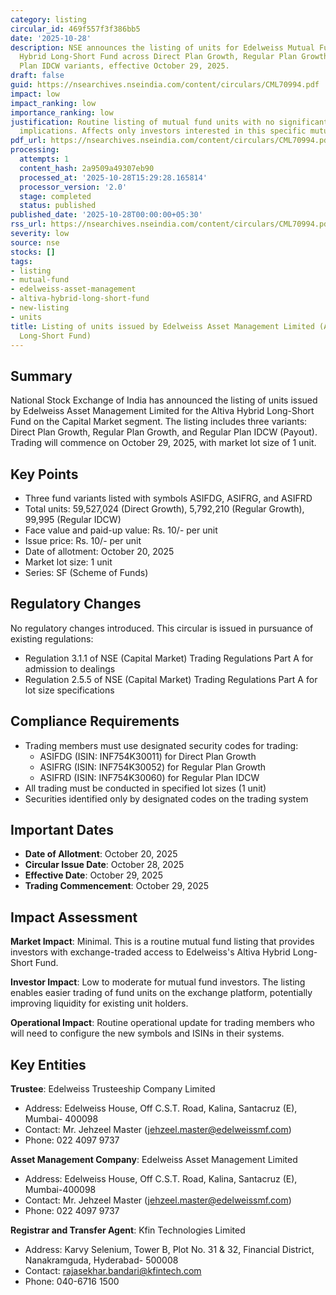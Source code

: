 ```yaml
---
category: listing
circular_id: 469f557f3f386bb5
date: '2025-10-28'
description: NSE announces the listing of units for Edelweiss Mutual Fund's Altiva
  Hybrid Long-Short Fund across Direct Plan Growth, Regular Plan Growth, and Regular
  Plan IDCW variants, effective October 29, 2025.
draft: false
guid: https://nsearchives.nseindia.com/content/circulars/CML70994.pdf
impact: low
impact_ranking: low
importance_ranking: low
justification: Routine listing of mutual fund units with no significant market-wide
  implications. Affects only investors interested in this specific mutual fund scheme.
pdf_url: https://nsearchives.nseindia.com/content/circulars/CML70994.pdf
processing:
  attempts: 1
  content_hash: 2a9509a49307eb90
  processed_at: '2025-10-28T15:29:28.165814'
  processor_version: '2.0'
  stage: completed
  status: published
published_date: '2025-10-28T00:00:00+05:30'
rss_url: https://nsearchives.nseindia.com/content/circulars/CML70994.pdf
severity: low
source: nse
stocks: []
tags:
- listing
- mutual-fund
- edelweiss-asset-management
- altiva-hybrid-long-short-fund
- new-listing
- units
title: Listing of units issued by Edelweiss Asset Management Limited (Altiva Hybrid
  Long-Short Fund)
---
```


## Summary

National Stock Exchange of India has announced the listing of units issued by Edelweiss Asset Management Limited for the Altiva Hybrid Long-Short Fund on the Capital Market segment. The listing includes three variants: Direct Plan Growth, Regular Plan Growth, and Regular Plan IDCW (Payout). Trading will commence on October 29, 2025, with market lot size of 1 unit.

## Key Points

- Three fund variants listed with symbols ASIFDG, ASIFRG, and ASIFRD
- Total units: 59,527,024 (Direct Growth), 5,792,210 (Regular Growth), 99,995 (Regular IDCW)
- Face value and paid-up value: Rs. 10/- per unit
- Issue price: Rs. 10/- per unit
- Date of allotment: October 20, 2025
- Market lot size: 1 unit
- Series: SF (Scheme of Funds)

## Regulatory Changes

No regulatory changes introduced. This circular is issued in pursuance of existing regulations:
- Regulation 3.1.1 of NSE (Capital Market) Trading Regulations Part A for admission to dealings
- Regulation 2.5.5 of NSE (Capital Market) Trading Regulations Part A for lot size specifications

## Compliance Requirements

- Trading members must use designated security codes for trading:
  - ASIFDG (ISIN: INF754K30011) for Direct Plan Growth
  - ASIFRG (ISIN: INF754K30052) for Regular Plan Growth
  - ASIFRD (ISIN: INF754K30060) for Regular Plan IDCW
- All trading must be conducted in specified lot sizes (1 unit)
- Securities identified only by designated codes on the trading system

## Important Dates

- **Date of Allotment**: October 20, 2025
- **Circular Issue Date**: October 28, 2025
- **Effective Date**: October 29, 2025
- **Trading Commencement**: October 29, 2025

## Impact Assessment

**Market Impact**: Minimal. This is a routine mutual fund listing that provides investors with exchange-traded access to Edelweiss's Altiva Hybrid Long-Short Fund.

**Investor Impact**: Low to moderate for mutual fund investors. The listing enables easier trading of fund units on the exchange platform, potentially improving liquidity for existing unit holders.

**Operational Impact**: Routine operational update for trading members who will need to configure the new symbols and ISINs in their systems.

## Key Entities

**Trustee**: Edelweiss Trusteeship Company Limited
- Address: Edelweiss House, Off C.S.T. Road, Kalina, Santacruz (E), Mumbai- 400098
- Contact: Mr. Jehzeel Master (jehzeel.master@edelweissmf.com)
- Phone: 022 4097 9737

**Asset Management Company**: Edelweiss Asset Management Limited
- Address: Edelweiss House, Off C.S.T. Road, Kalina, Santacruz (E), Mumbai-400098
- Contact: Mr. Jehzeel Master (jehzeel.master@edelweissmf.com)
- Phone: 022 4097 9737

**Registrar and Transfer Agent**: Kfin Technologies Limited
- Address: Karvy Selenium, Tower B, Plot No. 31 & 32, Financial District, Nanakramguda, Hyderabad- 500008
- Contact: rajasekhar.bandari@kfintech.com
- Phone: 040-6716 1500